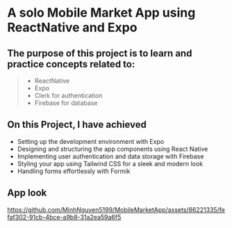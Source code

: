 # A solo Mobile Market App using ReactNative and Expo
## The purpose of this project is to learn and practice concepts related to:
> - ReactNative
> - Expo
> - Clerk for authentication
> - Firebase for database
## On this Project, I have achieved

  - Setting up the development environment with Expo
  - Designing and structuring the app components using React Native
  - Implementing user authentication and data storage with Firebase
  - Styling your app using Tailwind CSS for a sleek and modern look
  - Handling forms effortlessly with Formik
## App look

https://github.com/MinhNguyen5199/MobileMarketApp/assets/86221335/fefaf302-91cb-4bce-a9b8-31a2ea59a6f5

